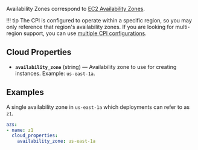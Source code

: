 Availability Zones correspond to [EC2 Availability Zones](https://docs.aws.amazon.com/AWSEC2/latest/UserGuide/using-regions-availability-zones.html).

!!! tip
    The CPI is configured to operate within a specific region, so you may only reference that region's availability zones. If you are looking for multi-region support, you can use [multiple CPI configurations](../../../cpi-config.md).


## Cloud Properties

* **`availability_zone`** (string) &mdash; Availability zone to use for creating instances. Example: `us-east-1a`.


## Examples

A single availability zone in `us-east-1a` which deployments can refer to as `z1`.

```yaml
azs:
- name: z1
  cloud_properties:
    availability_zone: us-east-1a
```
